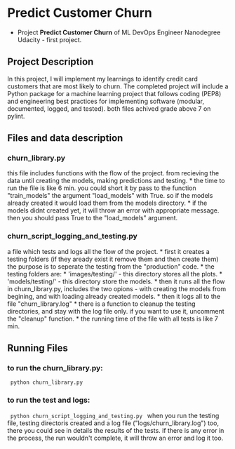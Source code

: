 # Predict Customer Churn

- Project **Predict Customer Churn** of ML DevOps Engineer Nanodegree Udacity - first project.

## Project Description
In this project, I will implement my learnings to identify credit card customers that are most likely to churn. The completed project will include a Python package for a machine learning project that follows coding (PEP8) and engineering best practices for implementing software (modular, documented, logged, and tested). 
both files achived grade above 7 on pylint.

## Files and data description
### churn_library.py
this file includes functions with the flow of the project. from recieving the data until creating the models, making predictions and testing.
    * the time to run the file is like 6 min. you could short it by pass to the function "train_models" the argument "load_models" with True. so if the models already created it would load them from the models directory. 
    * if the models didnt created yet, it will throw an error with appropriate message. then you should pass True to the "load_models" argument.
    

### churn_script_logging_and_testing.py
a file which tests and logs all the flow of the project.
    * first it creates a testing folders (if they aready exist it remove them and then create them) the purpose is to seperate the testing from the "production" code.
    * the testing folders are:
        * 'images/testing/' - this directory stores all the plots.
        * 'models/testing/' - this directory store the models.
    * then it runs all the flow in churn_library.py, includes the two opions - with creating the models from begining, and with loading already created models.
    * then it logs all to the file "churn_library.log"
    * there is a function to cleanup the testing directories, and stay with the log file only. if you want to use it, uncomment the "cleanup" function.
    * the running time of the file with all tests is like 7 min.
    
    
## Running Files
### to run the churn_library.py: 
<code> python churn_library.py</code>
### to run the test and logs: 
<code> python churn_script_logging_and_testing.py </code>
when you run the testing file, testing directoris created and a log file ("logs/churn_library.log") too, 
there you could see in details the results of the tests.
if there is any error in the process, the run wouldn't complete, it will throw an error and log it too.